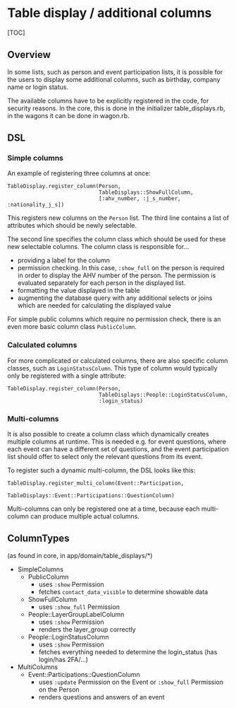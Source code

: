 # Table display / additional columns

[TOC]

## Overview

In some lists, such as person and event participation lists, it is possible for
the users to display some additional columns, such as birthday, company name or
login status.

The available columns have to be explicitly registered in the code, for security
reasons.
In the core, this is done in the initializer table_displays.rb, in the wagons
it can be done in wagon.rb.

## DSL

### Simple columns

An example of registering three columns at once:
```
TableDisplay.register_column(Person,
                             TableDisplays::ShowFullColumn,
                             [:ahv_number, :j_s_number, :nationality_j_s])
```

This registers new columns on the `Person` list.
The third line contains a list of attributes which should be newly selectable.

The second line specifies the column class which should be used for these new
selectable columns.
The column class is responsible for...
- providing a label for the column
- permission checking. In this case, `:show_full` on the person is required in
order to display the AHV number of the person. The permission is evaluated
separately for each person in the displayed list.
- formatting the value displayed in the table
- augmenting the database query with any additional selects or joins which are
needed for calculating the displayed value

For simple public columns which require no permission check, there is an even
more basic column class `PublicColumn`.

### Calculated columns

For more complicated or calculated columns, there are also specific column
classes, such as `LoginStatusColumn`.
This type of column would typically only be registered with a single attribute:
```
TableDisplay.register_column(Person,
                             TableDisplays::People::LoginStatusColumn,
                             :login_status)
```

### Multi-columns

It is also possible to create a column class which dynamically creates multiple
columns at runtime.
This is needed e.g. for event questions, where each event can have a different
set of questions, and the event participation list should offer to select only
the relevant questions from its event.

To register such a dynamic multi-column, the DSL looks like this:
```
TableDisplay.register_multi_column(Event::Participation,
                                   TableDisplays::Event::Participations::QuestionColumn)
```

Multi-columns can only be registered one at a time, because each multi-column
can produce multiple actual columns.

## ColumnTypes

(as found in core, in app/domain/table_displays/*)

- SimpleColumns
  - PublicColumn
    - uses `:show` Permission
    - fetches `contact_data_visible` to determine showable data
  - ShowFullColumn
    - uses `:show_full` Permission
  - People::LayerGroupLabelColumn
    - uses `:show` Permission
    - renders the layer_group correctly
  - People::LoginStatusColumn
    - uses `:show` Permission
    - fetches everything needed to determine the login_status (has login/has 2FA/...)
- MultiColumns
  - Event::Participations::QuestionColumn
    - uses `:update` Permission on the Event or `:show_full` Permission on the Person
    - renders questions and answers of an event
